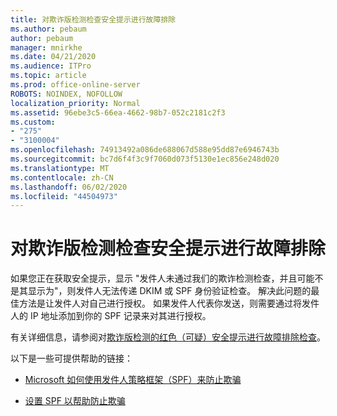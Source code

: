 ```yaml
---
title: 对欺诈版检测检查安全提示进行故障排除
ms.author: pebaum
author: pebaum
manager: mnirkhe
ms.date: 04/21/2020
ms.audience: ITPro
ms.topic: article
ms.prod: office-online-server
ROBOTS: NOINDEX, NOFOLLOW
localization_priority: Normal
ms.assetid: 96ebe3c5-66ea-4662-98b7-052c2181c2f3
ms.custom:
- "275"
- "3100004"
ms.openlocfilehash: 74913492a086de688067d588e95dd87e6946743b
ms.sourcegitcommit: bc7d6f4f3c9f7060d073f5130e1ec856e248d020
ms.translationtype: MT
ms.contentlocale: zh-CN
ms.lasthandoff: 06/02/2020
ms.locfileid: "44504973"
---
```

# <a name="troubleshooting-the-safety-tip-for-fraud-detection-checks"></a>对欺诈版检测检查安全提示进行故障排除

如果您正在获取安全提示，显示 "发件人未通过我们的欺诈检测检查，并且可能不是其显示为"，则发件人无法传递 DKIM 或 SPF 身份验证检查。 解决此问题的最佳方法是让发件人对自己进行授权。 如果发件人代表你发送，则需要通过将发件人的 IP 地址添加到你的 SPF 记录来对其进行授权。
  
有关详细信息，请参阅对[欺诈版检测的红色（可疑）安全提示进行故障排除检查](https://blogs.msdn.microsoft.com/tzink/2016/11/02/troubleshooting-the-red-suspicious-safety-tip-for-fraud-detection-checks/)。
  
以下是一些可提供帮助的链接：
  
- [Microsoft 如何使用发件人策略框架（SPF）来防止欺骗](https://docs.microsoft.com/microsoft-365/security/office-365-security/how-office-365-uses-spf-to-prevent-spoofing)

- [设置 SPF 以帮助防止欺骗](https://docs.microsoft.com/microsoft-365/security/office-365-security/set-up-spf-in-office-365-to-help-prevent-spoofing)
